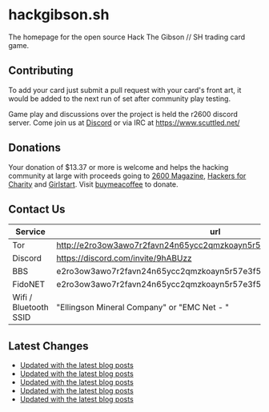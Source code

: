 # hackgibson.sh
The homepage for the open source Hack The Gibson // SH trading card game.


## Contributing

To add your card just submit a pull request with your card's front art, it would be added to the next run of set after community play testing.

Game play and discussions over the project is held the r2600 discord server. Come join us at [Discord](https://discord.com/invite/9hABUzz) or via IRC at https://www.scuttled.net/


## Donations

Your donation of $13.37 or more is welcome and helps the hacking community at large with proceeds going to [2600 Magazine](https://2600.com/), [Hackers for Charity](https://hackersforcharity.org) and [Girlstart](https://girlstart.org).  Visit [buymeacoffee](https://www.buymeacoffee.com/hackgibson.sh) to donate.


## Contact Us

Service | url
-|-
Tor | http://e2ro3ow3awo7r2favn24n65ycc2qmzkoayn5r57e3f56nvjwdcgg32ad.onion
Discord | https://discord.com/invite/9hABUzz
BBS | e2ro3ow3awo7r2favn24n65ycc2qmzkoayn5r57e3f56nvjwdcgg32ad.onion:23
FidoNET | e2ro3ow3awo7r2favn24n65ycc2qmzkoayn5r57e3f56nvjwdcgg32ad.onion:24554
Wifi / Bluetooth SSID | "Ellingson Mineral Company" or "EMC Net - <fidonet address>"

## Latest Changes
<!-- BLOG-POST-LIST:START -->
- [Updated with the latest blog posts](https://github.com/DFW2600/hackgibson.sh/commit/9ccb188b908084d8eafb53fd286e4239d7e3c367)
- [Updated with the latest blog posts](https://github.com/DFW2600/hackgibson.sh/commit/6edf58b8b53c120e03948d59938bdac968a1f259)
- [Updated with the latest blog posts](https://github.com/DFW2600/hackgibson.sh/commit/6b3f135332dc65c0d4460beabdb0479d62c9fe26)
- [Updated with the latest blog posts](https://github.com/DFW2600/hackgibson.sh/commit/3fc2b737dc9a98bd1d7ffc898866b186321df1e3)
- [Updated with the latest blog posts](https://github.com/DFW2600/hackgibson.sh/commit/890e2e7a80bf1b7d9972640bbf324fa8465bed1c)
<!-- BLOG-POST-LIST:END -->
